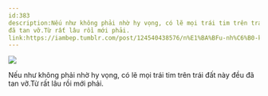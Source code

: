 ```yaml
---
id:383
description:Nếu như không phải nhờ hy vọng, có lẽ mọi trái tim trên trái đất này đều
đã tan vỡ.Từ rất lâu rồi mới phải.
link:https://iambep.tumblr.com/post/124540438576/n%E1%BA%BFu-nh%C6%B0-kh%C3%B4ng-ph%E1%BA%A3i-nh%E1%BB%9D-hy-v%E1%BB%8Dng-c%C3%B3-l%E1%BA%BD-m%E1%BB%8Di-tr%C3%A1i-tim
---
```


![](https://64.media.tumblr.com/a31a8138fe3a34319263d7c4b04b38ad/tumblr_nrrn4hXlFE1u3a9rjo1_540.jpg)

Nếu như không phải nhờ hy vọng, có lẽ mọi trái tim trên trái đất này đều
đã tan vỡ.Từ rất lâu rồi mới phải.